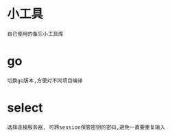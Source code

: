 # 小工具
    自已使用的备忘小工具库

# go
    切换go版本,方便对不同项目编译
    
# select
    选择连接服务器, 可跨session保管密钥的密码,避免一直要重复输入

